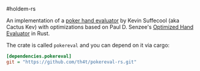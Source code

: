 #holdem-rs

An implementation of a [poker hand evaluator](http://suffecool.net/poker/evaluator.html) by Kevin Suffecool (aka Cactus Kev) with optimizations based on Paul D. Senzee's [Optimized Hand Evaluator](http://www.paulsenzee.com/2006/06/some-perfect-hash.html) in Rust.

The crate is called `pokereval` and you can depend on it via cargo:

```ini
[dependencies.pokereval]
git = "https://github.com/th4t/pokereval-rs.git"
```
